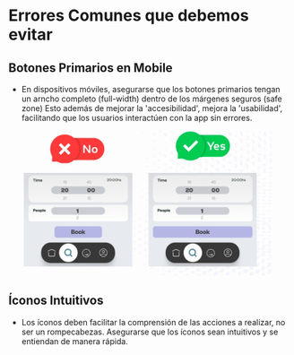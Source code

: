 # Errores Comunes que debemos evitar

## Botones Primarios en Mobile

- En dispositivos móviles, asegurarse que los botones primarios tengan un arncho completo (full-width) dentro de los márgenes seguros (safe zone)
Esto además de mejorar la 'accesibilidad', mejora la 'usabilidad', facilitando que los usuarios interactúen con la app sin errores.

![Botones Primarios](./images/botonesPrimarios.png)

## Íconos Intuitivos

- Los íconos deben facilitar la comprensión de las acciones a realizar, no ser un rompecabezas. Asegurarse que los íconos sean intuitivos y se entiendan de manera rápida.

